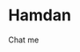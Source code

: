 # Hamdan

Chat me
<whatsapp-button phone="+6285642215238" dialcode="44" text="hello!" label="Start Chat"></whatsapp-button>
